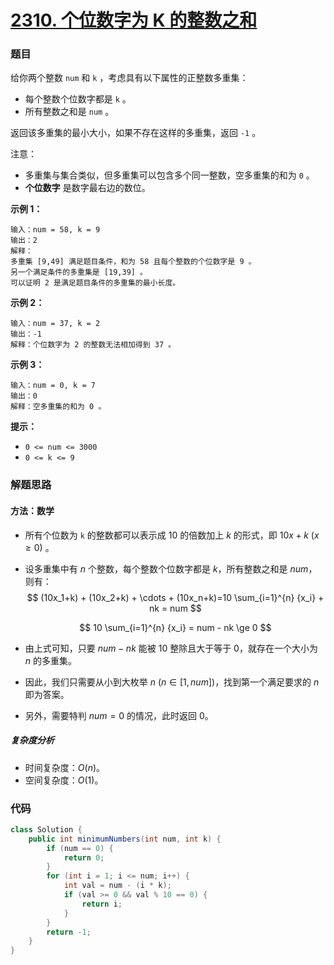# [2310. 个位数字为 K 的整数之和](https://leetcode.cn/problems/sum-of-numbers-with-units-digit-k/)

### 题目

给你两个整数 `num` 和 `k` ，考虑具有以下属性的正整数多重集：

- 每个整数个位数字都是 `k` 。
- 所有整数之和是 `num` 。

返回该多重集的最小大小，如果不存在这样的多重集，返回 `-1` 。

注意：

- 多重集与集合类似，但多重集可以包含多个同一整数，空多重集的和为 `0` 。
- **个位数字** 是数字最右边的数位。

 

**示例 1：**

```
输入：num = 58, k = 9
输出：2
解释：
多重集 [9,49] 满足题目条件，和为 58 且每个整数的个位数字是 9 。
另一个满足条件的多重集是 [19,39] 。
可以证明 2 是满足题目条件的多重集的最小长度。
```

**示例 2：**

```
输入：num = 37, k = 2
输出：-1
解释：个位数字为 2 的整数无法相加得到 37 。
```

**示例 3：**

```
输入：num = 0, k = 7
输出：0
解释：空多重集的和为 0 。
```

 

**提示：**

- `0 <= num <= 3000`
- `0 <= k <= 9`

### 解题思路

#### 方法：数学

- 所有个位数为 `k` 的整数都可以表示成 $10$ 的倍数加上 $k$ 的形式，即 $10x + k$ $(x \ge 0)$ 。

- 设多重集中有 $n$ 个整数，每个整数个位数字都是 $k$，所有整数之和是 $num$，则有：
    $$
    (10x_1+k) + (10x_2+k) + \cdots + (10x_n+k)=10 \sum_{i=1}^{n} {x_i} + nk = num
    $$

    $$
    10 \sum_{i=1}^{n} {x_i} = num - nk \ge 0
    $$

- 由上式可知，只要 $num - nk$ 能被 $10$ 整除且大于等于 $0$，就存在一个大小为 $n$ 的多重集。

- 因此，我们只需要从小到大枚举 $n$ $(n \in [1, num])$，找到第一个满足要求的 $n$ 即为答案。

- 另外，需要特判 $num = 0$ 的情况，此时返回 $0$。
##### 复杂度分析

- 时间复杂度：$O(n)$。
- 空间复杂度：$O(1)$。

### 代码

```java
class Solution {
    public int minimumNumbers(int num, int k) {
        if (num == 0) {
            return 0;
        }
        for (int i = 1; i <= num; i++) {
            int val = num - (i * k);
            if (val >= 0 && val % 10 == 0) {
                return i;
            }
        }
        return -1;
    }
}
```

